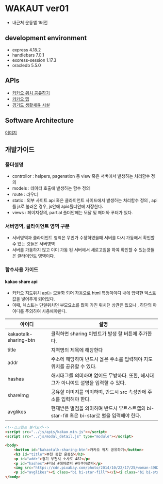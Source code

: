 # WAKAUT ver01
+ 내근처 운동앱 1버전

## development environment
+ express 4.18.2
+ handlebars 7.0.1
+ exoress-session 1.17.3
+ oracledb 5.5.0

## APIs
+ [카카오 위치 공유하기](https://developers.kakao.com/docs/latest/ko/message/js-link)
+ [카카오 맵](https://apis.map.kakao.com/)
+ [경기도 생활체육 시설](https://data.gg.go.kr/portal/data/service/selectServicePage.do?page=1&sortColumn=&sortDirection=&infId=6LMU5TBQ6RJJRBLAZWBC21105087&infSeq=1&searchWord=%EC%B2%B4%EC%9C%A1%EC%8B%9C%EC%84%A4)

## Software Architecture
[이미지](../img_readme/swdrawing.png)

## 개발가이드 
### 폴더설명
+ controllor : helpers, pagenation 등 view 혹은 서버에서 발생하는 처리함수 정의 
+ models : 데이터 호출에 발생하는 함수 정의 
+ route : 라우터 
+ static : 외부 사이트 api 혹은 클라이언트 사이드에서 발생하는 처리함수 정의 , api를 js로 불러온 경우, js안에 apis폴더안에 저장한다.
+ views : 페이지정의, partial 폴더안에는 모달 및 헤더와 푸터가 있다.

### 서버영역, 클라이언트 영역 구분 
+ 서버영역과 클라이언트 영역은 무언가 수정하였을때 서버를 다시 가동해서 확인할 수 있는 것들은 서버영역 
+ 서버를 가동하지 않고 이미 가동 된 서버에서 새로고침을 하여 확인할 수 있는것들은 클라이언트 영역이다.


### 함수사용 가이드 
#### kakao share api
+ 카카오 지도위치 api는 모듈화 되어 자동으로 html 특정아이디 내에 입력한 텍스트 값을 넣어주게 되어있다.
+ 이때, 텍스트는 단일위치던 부모요소를 많이 가진 위치던 상관은 없으나 , 하단의 아이디를 주의하여 사용해야한다.

| 아이디 | 설명 |
| --- | --- |
| kakaotalk-sharing-btn | 클릭하면 sharing 이벤트가 발생 할 버튼에 추가한다. |
| title | 지역명의 제목에 해당한다 |
| addr | 주소에 해당하며 반드시 옳은 주소를 입력해야 지도 위치를 공유할 수 있다. |
| hashes | 해시태그를 의미하며 없어도 무방하다. 또한, 해시태그가 아니여도 설명을 입력할 수 있다. |
| shareImg | 공유할 이미지를 의미하며, 반드시 src 속성안에 주소를 입력해야 한다. |
| avglikes | 현재받은 별점을 의미하며 반드시 부트스트랩의 bi-star-fill 혹은 bi-star로 별을 입력해야 한다. |

```html
<!--스크립트 불러오기-->
<script src="../js/apis/kakao.min.js"></script>
<script src="../js/modal_detail.js" type="module"></script>

<body>
    <button id="kakaotalk-sharing-btn">카카오 위치 공유하기</button>
    <h3 id="title">부천 종합 운동장</h3>
    <p id="addr">경기 부천시 소사로 482</p> 
    <p id="hashes">#러닝 #에어로빅 #아쿠아로빅</p>
    <img src="https://cdn.pixabay.com/photo/2014/10/22/17/25/woman-498257_960_720.jpg" id="shareImg" class="card-img-top" alt="...">
    <p id="avglikes"><i class="bi bi-star-fill"></i><i class="bi bi-star-fill"></i><i class="bi bi-star-fill"></i><i class="bi bi-star-fill"></i><i class="bi bi-star"></i></p>
</body>
```


